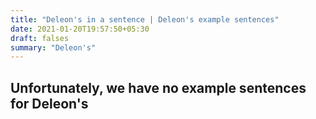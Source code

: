 ```yaml
---
title: "Deleon's in a sentence | Deleon's example sentences"
date: 2021-01-20T19:57:50+05:30
draft: falses
summary: "Deleon's"
---
```

## Unfortunately, we have no example sentences for Deleon's                 
